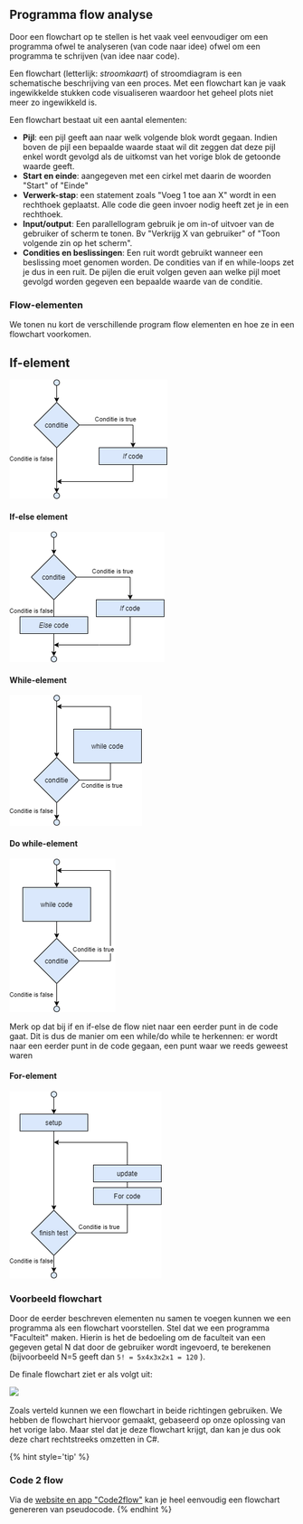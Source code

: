 ## Programma flow analyse
Door een flowchart op te stellen is het vaak veel eenvoudiger om een programma ofwel te analyseren (van code naar idee) ofwel om een programma te schrijven (van idee naar code).

Een flowchart (letterlijk: *stroomkaart*) of stroomdiagram is een schematische beschrijving van een proces. Met een flowchart kan je vaak ingewikkelde stukken code visualiseren waardoor het geheel plots niet meer zo ingewikkeld is. 


Een flowchart bestaat uit een aantal elementen:
* **Pijl**: een pijl geeft aan naar welk volgende blok wordt gegaan. Indien boven de pijl een bepaalde waarde staat wil dit zeggen dat deze pijl enkel wordt gevolgd als de uitkomst van het vorige blok de getoonde waarde geeft.
* **Start en einde**: aangegeven met een cirkel met daarin de woorden "Start" of "Einde"
* **Verwerk-stap**: een statement zoals "Voeg 1 toe aan X" wordt in een rechthoek geplaatst. Alle code die geen invoer nodig heeft zet je in een rechthoek.
* **Input/output**: Een parallellogram gebruik je om in-of uitvoer van de gebruiker of scherm te tonen. Bv "Verkrijg X van gebruiker" of "Toon volgende zin op het scherm".
* **Condities en beslissingen**: Een ruit wordt gebruikt wanneer een beslissing moet genomen worden. De condities van if en while-loops zet je dus in een ruit. De pijlen die eruit volgen geven aan welke pijl moet gevolgd worden gegeven een bepaalde waarde van de conditie.

### Flow-elementen
We tonen nu kort de verschillende program flow elementen en hoe ze in een flowchart voorkomen.  
##	If-element

![](../assets/3_loops/if.png)

####	If-else element

![](../assets/3_loops/ifelse.png)

####	While-element

![](../assets/3_loops/while.png)

####	Do while-element

![](../assets/3_loops/dowhile.png)

Merk op dat bij if en if-else de flow niet naar een eerder punt in de code gaat. Dit is dus de manier om een while/do while te herkennen: er wordt naar een eerder punt in de code gegaan, een punt waar we reeds geweest waren

####	For-element
 ![](../assets/3_loops/for.png)

### Voorbeeld flowchart

Door de eerder beschreven elementen nu samen te voegen kunnen we een programma als een flowchart voorstellen.  Stel dat we een programma "Faculteit" maken. Hierin is het de bedoeling om de faculteit  van een gegeven getal N dat door de gebruiker wordt ingevoerd, te berekenen (bijvoorbeeld N=5 geeft dan ``5! = 5x4x3x2x1 = 120`` ). 

De finale flowchart ziet er als volgt uit:

 ![](../assets/3_loops/fullflow.png)

Zoals verteld kunnen we een flowchart in beide richtingen gebruiken. We hebben de flowchart hiervoor gemaakt, gebaseerd op onze oplossing van het vorige labo. Maar stel dat je deze flowchart krijgt, dan kan je dus ook deze chart rechtstreeks omzetten in C#.

{% hint style='tip' %}

### Code 2 flow

Via de [website en app "Code2flow"](https://code2flow.com/app) kan je heel eenvoudig een flowchart genereren van pseudocode.
{% endhint %}
